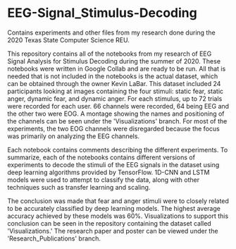 # EEG-Signal_Stimulus-Decoding
Contains experiments and other files from my research done during the 2020 Texas State Computer Science REU.

This repository contains all of the notebooks from my research of EEG Signal Analysis for Stimulus Decoding during the summer of 2020. These notebooks were written in Google Collab and are ready to be run. All that is needed that is not included in the notebooks is the actual dataset, which can be obtained through the owner Kevin LaBar. This dataset included 24 participants looking at images containing the four stimuli: static fear, static anger, dynamic fear, and dynamic anger. For each stimulus, up to 72 trials were recorded for each user. 66 channels were recorded, 64 being EEG and the other two were EOG. A montage showing the names and positioning of the channels can be seen under the 'Visualizations' branch. For most of the experiments, the two EOG channels were disregarded because the focus was primarily on analyzing the EEG channels.

Each notebook contains comments describing the different experiments. To summarize, each of the notebooks contains different versions of experiments to decode the stimuli of the EEG signals in the dataset using deep learning algorithms provided by TensorFlow. 1D-CNN and LSTM models were used to attempt to classify the data, along with other techniques such as transfer learning and scaling.

The conclusion was made that fear and anger stimuli were to closely related to be accurately classified by deep learning models. The highest average accuracy achieved by these models was 60%. Visualizations to support this conclusion can be seen in the repository containing the dataset called 'Visualizations.' The research paper and poster can be viewed under the 'Research_Publications' branch.
